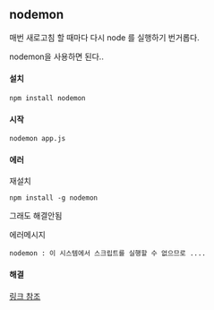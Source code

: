 ## nodemon

매번 새로고침 할 때마다 다시 node 를 실행하기 번거롭다.

nodemon을 사용하면 된다..

#### 설치

    npm install nodemon

#### 시작

    nodemon app.js

#### 에러

재설치

    npm install -g nodemon

그래도 해결안됨

에러메시지

    nodemon : 이 시스템에서 스크립트를 실행할 수 없으므로 ....

#### 해결

[링크 참조](https://prefer2.tistory.com/entry/error-VSCode-%EC%98%A4%EB%A5%98%EC%9D%B4-%EC%8B%9C%EC%8A%A4%ED%85%9C%EC%97%90%EC%84%9C-%EC%8A%A4%ED%81%AC%EB%A6%BD%ED%8A%B8%EB%A5%BC-%EC%8B%A4%ED%96%89%ED%95%A0-%EC%88%98-%EC%97%86%EC%9C%BC%EB%AF%80%EB%A1%9C-ps1-%ED%8C%8C%EC%9D%BC%EC%9D%84-%EB%A1%9C%EB%93%9C%ED%95%A0-%EC%88%98-%EC%97%86%EC%9D%8C)

